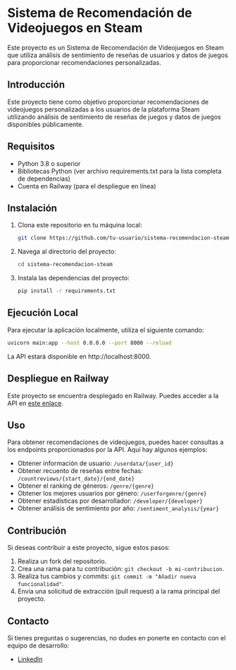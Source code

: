 # Sistema de Recomendación de Videojuegos en Steam

Este proyecto es un Sistema de Recomendación de Videojuegos en Steam que utiliza análisis de sentimiento de reseñas de usuarios y datos de juegos para proporcionar recomendaciones personalizadas.

## Introducción

Este proyecto tiene como objetivo proporcionar recomendaciones de videojuegos personalizadas a los usuarios de la plataforma Steam utilizando análisis de sentimiento de reseñas de juegos y datos de juegos disponibles públicamente.

## Requisitos

- Python 3.8 o superior
- Bibliotecas Python (ver archivo requirements.txt para la lista completa de dependencias)
- Cuenta en Railway (para el despliegue en línea)

## Instalación

1. Clona este repositorio en tu máquina local:

   ```bash
   git clone https://github.com/tu-usuario/sistema-recomendacion-steam.git
   ```

2. Navega al directorio del proyecto:

   ```bash
   cd sistema-recomendacion-steam
   ```

3. Instala las dependencias del proyecto:

   ```bash
   pip install -r requirements.txt
   ```

## Ejecución Local

Para ejecutar la aplicación localmente, utiliza el siguiente comando:

```bash
uvicorn main:app --host 0.0.0.0 --port 8000 --reload
```

La API estará disponible en http://localhost:8000.

## Despliegue en Railway

Este proyecto se encuentra desplegado en Railway. Puedes acceder a la API en [este enlace](URL_DE_TU_API_EN_RAILWAY).

## Uso

Para obtener recomendaciones de videojuegos, puedes hacer consultas a los endpoints proporcionados por la API. Aquí hay algunos ejemplos:

- Obtener información de usuario: `/userdata/{user_id}`
- Obtener recuento de reseñas entre fechas: `/countreviews/{start_date}/{end_date}`
- Obtener el ranking de géneros: `/genre/{genre}`
- Obtener los mejores usuarios por género: `/userforgenre/{genre}`
- Obtener estadísticas por desarrollador: `/developer/{developer}`
- Obtener análisis de sentimiento por año: `/sentiment_analysis/{year}`


## Contribución

Si deseas contribuir a este proyecto, sigue estos pasos:

1. Realiza un fork del repositorio.
2. Crea una rama para tu contribución: `git checkout -b mi-contribucion`.
3. Realiza tus cambios y commits: `git commit -m "Añadir nueva funcionalidad"`.
4. Envía una solicitud de extracción (pull request) a la rama principal del proyecto.


## Contacto

Si tienes preguntas o sugerencias, no dudes en ponerte en contacto con el equipo de desarrollo:

- [LinkedIn](https://www.linkedin.com/in/carolina-zamora-61494656/)

